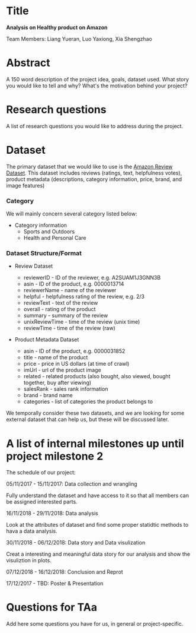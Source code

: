 # Title
**Analysis on Healthy product on Amazon**

Team Members: Liang Yueran, Luo Yaxiong, Xia Shengzhao

# Abstract
A 150 word description of the project idea, goals, dataset used. What story you would like to tell and why? What's the motivation behind your project?

# Research questions
A list of research questions you would like to address during the project. 

# Dataset

The primary dataset that we would like to use is the [Amazon Review Dataset](http://jmcauley.ucsd.edu/data/amazon/). This dataset includes reviews (ratings, text, helpfulness votes), product metadata (descriptions, category information, price, brand, and image features)

### Category 

We will mainly concern several category listed below:
* Category information
    * Sports and Outdoors
    * Health and Personal Care

### Dataset Structure/Format

* Review Dataset
    * reviewerID - ID of the reviewer, e.g. A2SUAM1J3GNN3B
    * asin - ID of the product, e.g. 0000013714
    * reviewerName - name of the reviewer
    * helpful - helpfulness rating of the review, e.g. 2/3
    * reviewText - text of the review
    * overall - rating of the product
    * summary - summary of the review
    * unixReviewTime - time of the review (unix time)
    * reviewTime - time of the review (raw)
    
* Product Metadata Dataset
    * asin - ID of the product, e.g. 0000031852
    * title - name of the product
    * price - price in US dollars (at time of crawl)
    * imUrl - url of the product image
    * related - related products (also bought, also viewed, bought together, buy after viewing)
    * salesRank - sales rank information
    * brand - brand name
    * categories - list of categories the product belongs to

We temporally consider these two datasets, and we are looking for some external dataset that can help us, but these will be discussed later.

# A list of internal milestones up until project milestone 2

The schedule of our project:

05/11/2017 - 15/11/2017: Data collection and wrangling

Fully understand the dataset and have access to it so that all members can be assigned interested parts.

16/11/2018 - 29/11/2018: Data analysis 

Look at the attributes of dataset and find some proper statidtic methods to hava a data analysis.

30/11/2018 - 06/12/2018: Data story and Data visulization

Creat a interesting and meaningful data story for our analysis and show the visuliztion in plots.

07/12/2018 - 16/12/2018: Conclusion and Reprot

17/12/2017 - TBD: Poster & Presentation

# Questions for TAa
Add here some questions you have for us, in general or project-specific.
